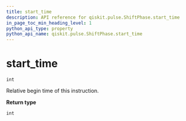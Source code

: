 ```yaml
---
title: start_time
description: API reference for qiskit.pulse.ShiftPhase.start_time
in_page_toc_min_heading_level: 1
python_api_type: property
python_api_name: qiskit.pulse.ShiftPhase.start_time
---
```


# start\_time

<span id="qiskit.pulse.ShiftPhase.start_time" />

`int`

Relative begin time of this instruction.

**Return type**

`int`

